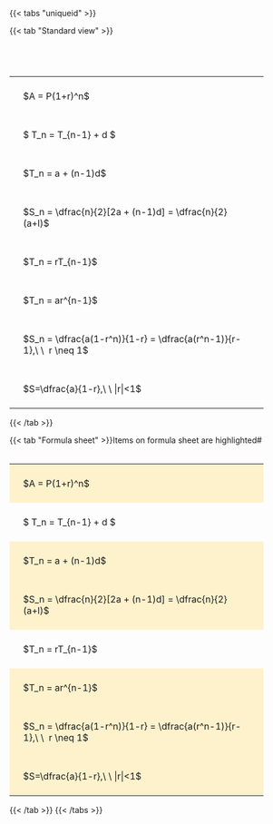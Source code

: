 ---
---

{{< tabs "uniqueid" >}}

{{< tab "Standard view" >}}

#  
<br>
<style type="text/css">
#T_fd6a6 th.col_heading {
  text-align: left;
  font-size: 1em;
}
#T_fd6a6 td {
  text-align: left;
  font-size: 1em;
  padding: 1.5em;
}
#T_fd6a6_row0_col0, #T_fd6a6_row1_col0, #T_fd6a6_row2_col0, #T_fd6a6_row3_col0, #T_fd6a6_row4_col0, #T_fd6a6_row5_col0, #T_fd6a6_row6_col0, #T_fd6a6_row7_col0 {
  width: 400px;
  white-space: pre-wrap;
}
</style>
<table id="T_fd6a6">
  <thead>
  </thead>
  <tbody>
    <tr>
      <td id="T_fd6a6_row0_col0" class="data row0 col0" >$A = P(1+r)^n$</td>
    </tr>
    <tr>
      <td id="T_fd6a6_row1_col0" class="data row1 col0" >$ T_n = T_{n-1} + d $</td>
    </tr>
    <tr>
      <td id="T_fd6a6_row2_col0" class="data row2 col0" >$T_n = a + (n-1)d$</td>
    </tr>
    <tr>
      <td id="T_fd6a6_row3_col0" class="data row3 col0" >$S_n = \dfrac{n}{2}[2a + (n-1)d] = \dfrac{n}{2}(a+l)$</td>
    </tr>
    <tr>
      <td id="T_fd6a6_row4_col0" class="data row4 col0" >$T_n = rT_{n-1}$</td>
    </tr>
    <tr>
      <td id="T_fd6a6_row5_col0" class="data row5 col0" >$T_n = ar^{n-1}$</td>
    </tr>
    <tr>
      <td id="T_fd6a6_row6_col0" class="data row6 col0" >$S_n = \dfrac{a(1-r^n)}{1-r} = \dfrac{a(r^n-1)}{r-1},\ \  r \neq 1$</td>
    </tr>
    <tr>
      <td id="T_fd6a6_row7_col0" class="data row7 col0" >$S=\dfrac{a}{1-r},\ \ |r|<1$</td>
    </tr>
  </tbody>
</table>
{{< /tab >}}

{{< tab "Formula sheet" >}}Items on formula sheet are highlighted#  
<br>
<style type="text/css">
#T_b30cc th.col_heading {
  text-align: left;
  font-size: 1em;
}
#T_b30cc td {
  text-align: left;
  font-size: 1em;
  padding: 1.5em;
}
#T_b30cc_row0_col0, #T_b30cc_row2_col0, #T_b30cc_row3_col0, #T_b30cc_row5_col0, #T_b30cc_row6_col0, #T_b30cc_row7_col0 {
  width: 400px;
  background-color: rgba(255,194,10, 0.2);
  white-space: pre-wrap;
}
#T_b30cc_row1_col0, #T_b30cc_row4_col0 {
  width: 400px;
  white-space: pre-wrap;
}
</style>
<table id="T_b30cc">
  <thead>
  </thead>
  <tbody>
    <tr>
      <td id="T_b30cc_row0_col0" class="data row0 col0" >$A = P(1+r)^n$</td>
    </tr>
    <tr>
      <td id="T_b30cc_row1_col0" class="data row1 col0" >$ T_n = T_{n-1} + d $</td>
    </tr>
    <tr>
      <td id="T_b30cc_row2_col0" class="data row2 col0" >$T_n = a + (n-1)d$</td>
    </tr>
    <tr>
      <td id="T_b30cc_row3_col0" class="data row3 col0" >$S_n = \dfrac{n}{2}[2a + (n-1)d] = \dfrac{n}{2}(a+l)$</td>
    </tr>
    <tr>
      <td id="T_b30cc_row4_col0" class="data row4 col0" >$T_n = rT_{n-1}$</td>
    </tr>
    <tr>
      <td id="T_b30cc_row5_col0" class="data row5 col0" >$T_n = ar^{n-1}$</td>
    </tr>
    <tr>
      <td id="T_b30cc_row6_col0" class="data row6 col0" >$S_n = \dfrac{a(1-r^n)}{1-r} = \dfrac{a(r^n-1)}{r-1},\ \  r \neq 1$</td>
    </tr>
    <tr>
      <td id="T_b30cc_row7_col0" class="data row7 col0" >$S=\dfrac{a}{1-r},\ \ |r|<1$</td>
    </tr>
  </tbody>
</table>
{{< /tab >}}
{{< /tabs >}}